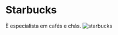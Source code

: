 # Starbucks
 È especialista em cafés e chás.
![starbucks](https://user-images.githubusercontent.com/107129598/210140502-f18cf91e-c5e1-4522-abfc-fa5f3e490473.jpeg)
